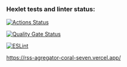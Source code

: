 ### Hexlet tests and linter status:
[![Actions Status](https://github.com/CommunistDoge94/frontend-project-11/actions/workflows/hexlet-check.yml/badge.svg)](https://github.com/CommunistDoge94/frontend-project-11/actions)

[![Quality Gate Status](https://sonarcloud.io/api/project_badges/measure?project=CommunistDoge94_frontend-project-11&metric=alert_status)](https://sonarcloud.io/summary/new_code?id=CommunistDoge94_frontend-project-11)

[![ESLint](https://github.com/CommunistDoge94/frontend-project-11/actions/workflows/eslint.yml/badge.svg)](https://github.com/CommunistDoge94/frontend-project-11/actions/workflows/eslint.yml)

https://rss-agregator-coral-seven.vercel.app/